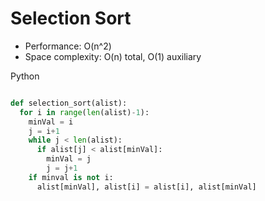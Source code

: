 # Selection Sort

* Performance: O(n^2)
* Space complexity: O(n) total, O(1) auxiliary

Python
```python

def selection_sort(alist):
  for i in range(len(alist)-1):
    minVal = i
    j = i+1
    while j < len(alist):
      if alist[j] < alist[minVal]:
        minVal = j
        j = j+1
    if minval is not i:    
      alist[minVal], alist[i] = alist[i], alist[minVal]

```
